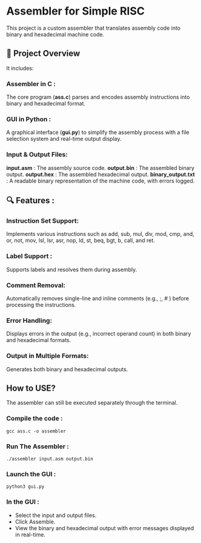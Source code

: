 # Assembler for Simple RISC
This project is a custom assembler that translates assembly code into binary and hexadecimal machine code.
## 🚀 Project Overview
It includes:
### Assembler in C :
The core program (**ass.c**) parses and encodes assembly instructions into binary and hexadecimal format.
### GUI in Python  :
A graphical interface (**gui.py**) to simplify the assembly process with a file selection system and real-time output display.
### Input & Output Files:
**input.asm** : The assembly source code.
**output.bin** : The assembled binary output.
**output.hex** : The assembled hexadecimal output.
**binary_output.txt** : A readable binary representation of the machine code, with errors logged.

## 🔍 Features :
### Instruction Set Support: 
Implements various instructions such as add, sub, mul, div, mod, cmp, and, or, not, mov, lsl, lsr, asr, nop, ld, st, beq, bgt, b, call, and ret.
### Label Support : 
Supports labels and resolves them during assembly.
### Comment Removal: 
Automatically removes single-line and inline comments (e.g., ;, # ) before processing the instructions.
### Error Handling: 
Displays errors in the output (e.g., incorrect operand count) in both binary and hexadecimal formats.
### Output in Multiple Formats: 
Generates both binary and hexadecimal outputs.

## How to USE? 
The assembler can still be executed separately through the terminal.

### Compile the code :
```
gcc ass.c -o assembler
```
### Run The Assembler :
```
./assembler input.asm output.bin
```
### Launch the GUI :
```
python3 gui.py
```
### In the GUI :
* Select the input and output files.
* Click Assemble.
* View the binary and hexadecimal output with error messages displayed in real-time.
